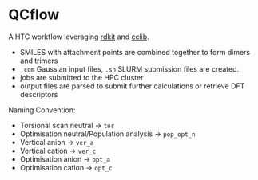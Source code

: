 # QCflow

A HTC workflow leveraging [rdkit](https://github.com/rdkit/rdkit) and [cclib](https://github.com/cclib/cclib).

- SMILES with attachment points are combined together to form dimers and trimers
- `.com` Gaussian input files, `.sh` SLURM submission files are created.
- jobs are submitted to the HPC cluster
- output files are parsed to submit further calculations or retrieve DFT descriptors

Naming Convention:

- Torsional scan neutral → `tor`
- Optimisation neutral/Population analysis → `pop_opt_n`
- Vertical anion → `ver_a`
- Vertical cation → `ver_c`
- Optimisation anion → `opt_a`
- Optimisation cation → `opt_c`
